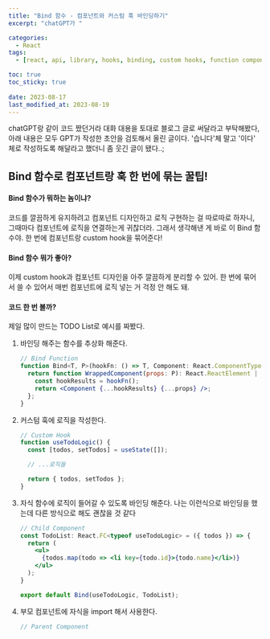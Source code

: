 ```yaml
---
title: "Bind 함수 - 컴포넌트와 커스텀 훅 바인딩하기"
excerpt: "chatGPT가 "

categories:
  - React
tags:
  - [react, api, library, hooks, binding, custom hooks, function component]

toc: true
toc_sticky: true
 
date: 2023-08-17
last_modified_at: 2023-08-19
---
```


chatGPT랑 같이 코드 짰던거라 대화 대용을 토대로 블로그 글로 써달라고 부탁해봤다, 아래 내용은 모두 GPT가 작성한 초안을 검토해서 올린 글이다.
'습니다'체 말고 '이다' 체로 작성하도록 해달라고 했더니 좀 웃긴 글이 됐다..;

## Bind 함수로 컴포넌트랑 훅 한 번에 묶는 꿀팁!
#### Bind 함수가 뭐하는 놈이냐?
코드를 깔끔하게 유지하려고 컴포넌트 디자인하고 로직 구현하는 걸 따로따로 하자니, 그때마다 컴포넌트에 로직을 연결하는게 귀찮더라. 그래서 생각해낸 게 바로 이 Bind 함수야. 한 번에 컴포넌트랑 custom hook을 묶어준다!

#### Bind 함수 뭐가 좋아?
이제 custom hook과 컴포넌트 디자인을 아주 깔끔하게 분리할 수 있어. 한 번에 묶어서 쓸 수 있어서 매번 컴포넌트에 로직 넣는 거 걱정 안 해도 돼.

#### 코드 한 번 볼까?
제일 많이 만드는 TODO List로 예시를 짜봤다.
1. 바인딩 해주는 함수를 추상화 해준다.

    ```jsx
    // Bind Function
    function Bind<T, P>(hookFn: () => T, Component: React.ComponentType<T & P>) {
      return function WrappedComponent(props: P): React.ReactElement | null {
        const hookResults = hookFn();
        return <Component {...hookResults} {...props} />;
      };
    }
    ```
  
2. 커스텀 훅에 로직을 작성한다.
   
    ```jsx
    // Custom Hook
    function useTodoLogic() {
      const [todos, setTodos] = useState([]);
    
      // ...로직들
    
      return { todos, setTodos };
    }
    ```

3. 자식 함수에 로직이 들어갈 수 있도록 바인딩 해준다.
   나는 이런식으로 바인딩을 했는데 다른 방식으로 해도 괜찮을 것 같다

    ```jsx
    // Child Component
    const TodoList: React.FC<typeof useTodoLogic> = ({ todos }) => {
      return (
        <ul>
          {todos.map(todo => <li key={todo.id}>{todo.name}</li>)}
        </ul>
      );
    }
    
    export default Bind(useTodoLogic, TodoList);
    ```

4. 부모 컴포넌트에 자식을 import 해서 사용한다.
   
    ```jsx
    // Parent Component
    ```
